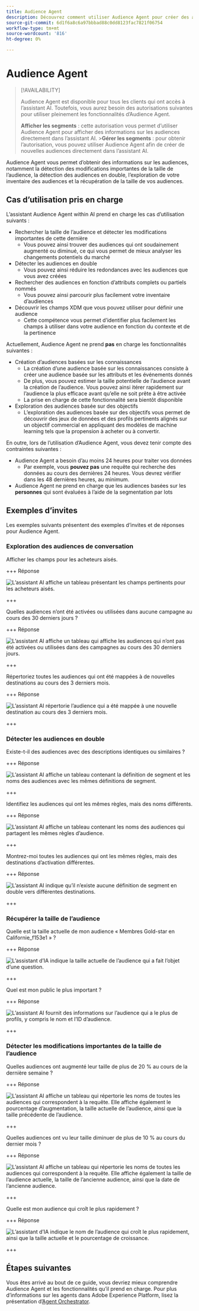 ```yaml
---
title: Audience Agent
description: Découvrez comment utiliser Audience Agent pour créer des audiences, afficher les modifications d’audience, détecter les audiences en double et afficher les informations sur l’audience.
source-git-commit: 6d1f6a8c6a97bbbad88c0dd8123fac7821f06754
workflow-type: tm+mt
source-wordcount: '816'
ht-degree: 0%

---
```



# Audience Agent

>[!AVAILABILITY]
>
>Audience Agent est disponible pour tous les clients qui ont accès à l’assistant AI. Toutefois, vous aurez besoin des autorisations suivantes pour utiliser pleinement les fonctionnalités d’Audience Agent.
>
>**Afficher les segments** : cette autorisation vous permet d’utiliser Audience Agent pour afficher des informations sur les audiences directement dans l’assistant AI.
>&#x200B;>**Gérer les segments** : pour obtenir l’autorisation, vous pouvez utiliser Audience Agent afin de créer de nouvelles audiences directement dans l’assistant AI.

Audience Agent vous permet d’obtenir des informations sur les audiences, notamment la détection des modifications importantes de la taille de l’audience, la détection des audiences en double, l’exploration de votre inventaire des audiences et la récupération de la taille de vos audiences.

## Cas d’utilisation pris en charge

L’assistant Audience Agent within AI prend en charge les cas d’utilisation suivants :

- Rechercher la taille de l’audience et détecter les modifications importantes de cette dernière
   - Vous pouvez ainsi trouver des audiences qui ont soudainement augmenté ou diminué, ce qui vous permet de mieux analyser les changements potentiels du marché
- Détecter les audiences en double
   - Vous pouvez ainsi réduire les redondances avec les audiences que vous avez créées
- Rechercher des audiences en fonction d’attributs complets ou partiels nommés
   - Vous pouvez ainsi parcourir plus facilement votre inventaire d’audiences
- Découvrir les champs XDM que vous pouvez utiliser pour définir une audience
   - Cette compétence vous permet d’identifier plus facilement les champs à utiliser dans votre audience en fonction du contexte et de la pertinence

Actuellement, Audience Agent ne prend **pas** en charge les fonctionnalités suivantes :

- Création d’audiences basées sur les connaissances
   - La création d’une audience basée sur les connaissances consiste à créer une audience basée sur les attributs et les événements donnés
   - De plus, vous pouvez estimer la taille potentielle de l’audience avant la création de l’audience. Vous pouvez ainsi itérer rapidement sur l’audience la plus efficace avant qu’elle ne soit prête à être activée
   - La prise en charge de cette fonctionnalité sera bientôt disponible
- Exploration des audiences basée sur des objectifs
   - L’exploration des audiences basée sur des objectifs vous permet de découvrir des jeux de données et des profils pertinents alignés sur un objectif commercial en appliquant des modèles de machine learning tels que la propension à acheter ou à convertir.

En outre, lors de l’utilisation d’Audience Agent, vous devez tenir compte des contraintes suivantes :

- Audience Agent a besoin d’au moins 24 heures pour traiter vos données
   - Par exemple, vous **pouvez pas** une requête qui recherche des données au cours des dernières 24 heures. Vous devrez vérifier dans les 48 dernières heures, au minimum.
- Audience Agent ne prend en charge que les audiences basées sur les **personnes** qui sont évaluées à l’aide de la segmentation par lots

## Exemples d’invites

Les exemples suivants présentent des exemples d’invites et de réponses pour Audience Agent.

### Exploration des audiences de conversation

Afficher les champs pour les acheteurs aisés.

+++ Réponse

![L’assistant AI affiche un tableau présentant les champs pertinents pour les acheteurs aisés.](./images/audience/affluent-buyers.png)

+++

Quelles audiences n’ont été activées ou utilisées dans aucune campagne au cours des 30 derniers jours ?

+++ Réponse

![L’assistant AI affiche un tableau qui affiche les audiences qui n’ont pas été activées ou utilisées dans des campagnes au cours des 30 derniers jours.](./images/audience/not-activated.png)

+++

Répertoriez toutes les audiences qui ont été mappées à de nouvelles destinations au cours des 3 derniers mois.

+++ Réponse

![L’assistant AI répertorie l’audience qui a été mappée à une nouvelle destination au cours des 3 derniers mois.](./images/audience/new-destination.png)

+++

### Détecter les audiences en double

Existe-t-il des audiences avec des descriptions identiques ou similaires ?

+++ Réponse

![L’assistant AI affiche un tableau contenant la définition de segment et les noms des audiences avec les mêmes définitions de segment.](./images/audience/similar-descriptions.png)

+++

Identifiez les audiences qui ont les mêmes règles, mais des noms différents.

+++ Réponse

![L’assistant AI affiche un tableau contenant les noms des audiences qui partagent les mêmes règles d’audience.](./images/audience/same-rules-different-names.png)

+++

Montrez-moi toutes les audiences qui ont les mêmes règles, mais des destinations d’activation différentes.

+++ Réponse

![L’assistant AI indique qu’il n’existe aucune définition de segment en double vers différentes destinations.](./images/audience/same-rules-different-destinations.png)

+++

### Récupérer la taille de l’audience

Quelle est la taille actuelle de mon audience « Membres Gold-star en Californie_f153e1 » ?

+++ Réponse

![ L’assistant d’IA indique la taille actuelle de l’audience qui a fait l’objet d’une question.](./images/audience/current-size.png)

+++

Quel est mon public le plus important ?

+++ Réponse

![L’assistant AI fournit des informations sur l’audience qui a le plus de profils, y compris le nom et l’ID d’audience.](./images/audience/largest-audience.png)

+++

### Détecter les modifications importantes de la taille de l’audience

Quelles audiences ont augmenté leur taille de plus de 20 % au cours de la dernière semaine ?

+++ Réponse

![ L’assistant AI affiche un tableau qui répertorie les noms de toutes les audiences qui correspondent à la requête. Elle affiche également le pourcentage d’augmentation, la taille actuelle de l’audience, ainsi que la taille précédente de l’audience.](./images/audience/increase-past-week.png)

+++

Quelles audiences ont vu leur taille diminuer de plus de 10 % au cours du dernier mois ?

+++ Réponse

![ L’assistant AI affiche un tableau qui répertorie les noms de toutes les audiences qui correspondent à la requête. Elle affiche également la taille de l’audience actuelle, la taille de l’ancienne audience, ainsi que la date de l’ancienne audience.](./images/audience/decrease-month.png)

+++

Quelle est mon audience qui croît le plus rapidement ?

+++ Réponse

![L’assistant d’IA indique le nom de l’audience qui croît le plus rapidement, ainsi que la taille actuelle et le pourcentage de croissance.](./images/audience/fastest-growing.png)

+++

## Étapes suivantes

Vous êtes arrivé au bout de ce guide, vous devriez mieux comprendre Audience Agent et les fonctionnalités qu’il prend en charge. Pour plus d’informations sur les agents dans Adobe Experience Platform, lisez la présentation d’[Agent Orchestrator](./agent-orchestrator.md).
